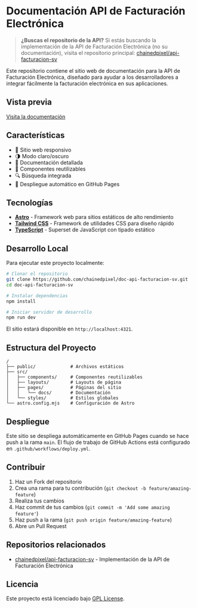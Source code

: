 # Documentación API de Facturación Electrónica

> **¿Buscas el repositorio de la API?** Si estás buscando la implementación de la API de Facturación Electrónica (no su documentación), visita el repositorio principal: [chainedpixel/api-facturacion-sv](https://github.com/chainedpixel/api-facturacion-sv)

Este repositorio contiene el sitio web de documentación para la API de Facturación Electrónica, diseñado para ayudar a los desarrolladores a integrar fácilmente la facturación electrónica en sus aplicaciones.

## Vista previa

[Visita la documentación](https://chainedpixel.github.io/doc-api-facturacion-sv/)

## Características

- 📱 Sitio web responsivo
- 🌗 Modo claro/oscuro
- 📖 Documentación detallada
- 🧩 Componentes reutilizables
- 🔍 Búsqueda integrada
- 🚀 Despliegue automático en GitHub Pages

## Tecnologías

- **[Astro](https://astro.build/)** - Framework web para sitios estáticos de alto rendimiento
- **[Tailwind CSS](https://tailwindcss.com/)** - Framework de utilidades CSS para diseño rápido
- **[TypeScript](https://www.typescriptlang.org/)** - Superset de JavaScript con tipado estático

## Desarrollo Local

Para ejecutar este proyecto localmente:

```bash
# Clonar el repositorio
git clone https://github.com/chainedpixel/doc-api-facturacion-sv.git
cd doc-api-facturacion-sv

# Instalar dependencias
npm install

# Iniciar servidor de desarrollo
npm run dev
```

El sitio estará disponible en `http://localhost:4321`.

## Estructura del Proyecto

```
/
├── public/             # Archivos estáticos
├── src/
│   ├── components/     # Componentes reutilizables
│   ├── layouts/        # Layouts de página
│   ├── pages/          # Páginas del sitio
│   │   └── docs/       # Documentación
│   └── styles/         # Estilos globales
└── astro.config.mjs    # Configuración de Astro
```

## Despliegue

Este sitio se despliega automáticamente en GitHub Pages cuando se hace push a la rama `main`. El flujo de trabajo de GitHub Actions está configurado en `.github/workflows/deploy.yml`.

## Contribuir

1. Haz un Fork del repositorio
2. Crea una rama para tu contribución (`git checkout -b feature/amazing-feature`)
3. Realiza tus cambios
4. Haz commit de tus cambios (`git commit -m 'Add some amazing feature'`)
5. Haz push a la rama (`git push origin feature/amazing-feature`)
6. Abre un Pull Request

## Repositorios relacionados

- [chainedpixel/api-facturacion-sv](https://github.com/chainedpixel/api-facturacion-sv) - Implementación de la API de Facturación Electrónica

## Licencia

Este proyecto está licenciado bajo [GPL License](LICENSE).